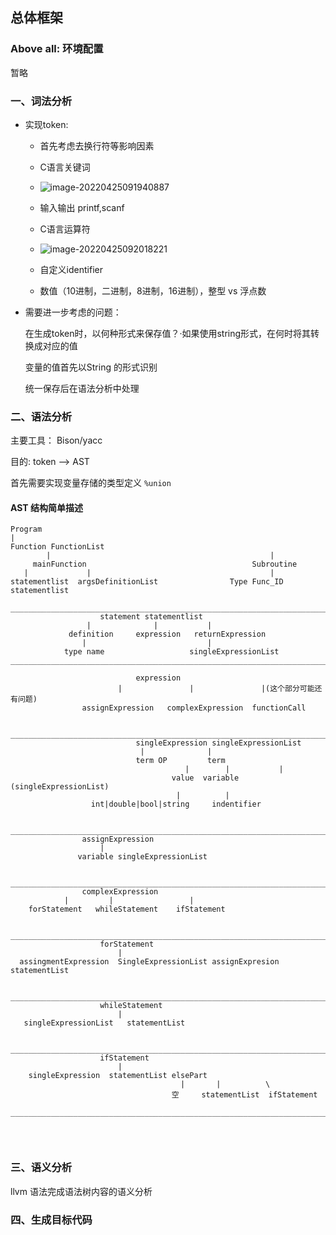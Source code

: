 ## 总体框架

### Above all: 环境配置

暂略

### 一、词法分析

- 实现token:

  - 首先考虑去换行符等影响因素
  - C语言关键词
  - ![image-20220425091940887](C:\Users\86198\AppData\Roaming\Typora\typora-user-images\image-20220425091940887.png)
  - 输入输出 printf,scanf
  - C语言运算符
  - ![image-20220425092018221](C:\Users\86198\AppData\Roaming\Typora\typora-user-images\image-20220425092018221.png)

  

  - 自定义identifier
  - 数值（10进制，二进制，8进制，16进制），整型 vs 浮点数

- 需要进一步考虑的问题：

  在生成token时，以何种形式来保存值？·如果使用string形式，在何时将其转换成对应的值

  变量的值首先以String 的形式识别

  统一保存后在语法分析中处理

### 二、语法分析

主要工具： Bison/yacc

目的:  token —> AST

首先需要实现变量存储的类型定义 `%union`

#### AST 结构简单描述

```
Program
|
Function FunctionList
        |					                              |
     mainFunction                                     Subroutine
   |			 |										  |
statementlist  argsDefinitionList			     Type Func_ID  statementlist

_______________________________________________________________________________________
					statement statementlist
				 |				|			|
             definition     expression   returnExpression
            	|							|
            type name					singleExpressionList
_____________________________________________________________________________________

            				expression
            			|				|				|(这个部分可能还有问题)
                assignExpression   complexExpression  functionCall        
 
 ____________________________________________________________________________________
							singleExpression singleExpressionList
							 |				|
							term OP 		term
									   |		|			|
                                    value  variable  (singleExpressionList)
                                     |			|				
                  int|double|bool|string     indentifier     
                                    
   _________________________________________________________________________________ 
    			assignExpression
    				|
               variable singleExpressionList         
               
 _________________________________________________________________________________
 				complexExpression
 			|		  |					|
    forStatement   whileStatement    ifStatement
 
 ____________________________________________________________________________________
 					forStatement
 						|
  assingmentExpression  SingleExpressionList assignExpresion statementList
  
  _________________________________________________________________________________
  					whileStatement
  						|
   singleExpressionList   statementList
   
   _______________________________________________________________________________
   					ifStatement
   						|
   	singleExpression  statementList elsePart
   								      |		  |          \
   									空	  statementList  ifStatement
  __________________________________________________________________________________
   									
```

​		



### 三、语义分析

llvm 语法完成语法树内容的语义分析

### 四、生成目标代码

